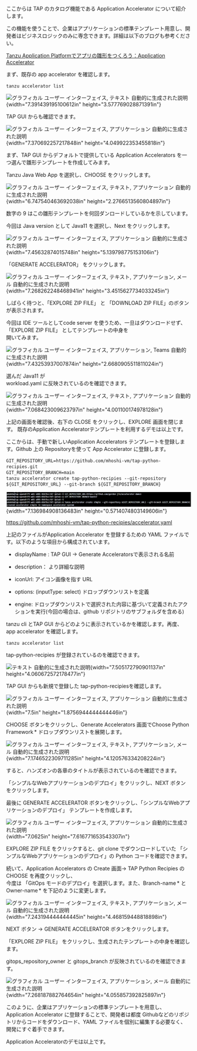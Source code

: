ここからは TAP のカタログ機能である Application Accelerator
について紹介します。

この機能を使うことで、企業はアプリケーションの標準テンプレート用意し、開発者はビジネスロジックのみに専念できます。詳細は以下のブログも参考ください。

[Tanzu Application Platformでアプリの雛形をつくろう：Application
Accelerator](https://blogs.vmware.com/vmware-japan/2022/02/lets-build-catalogs-tanzu-application-platform-appaccelerator.html)

まず、既存の app accelerator を確認します。

```execute
tanzu accelerator list
```


![グラフィカル ユーザー インターフェイス, テキスト
自動的に生成された説明](../media/image79.png){width="7.391439195100612in"
height="3.577769028871391in"}

TAP GUI からも確認できます。

![グラフィカル ユーザー インターフェイス, アプリケーション
自動的に生成された説明](../media/image80.png){width="7.370692257217848in"
height="4.049922353455818in"}

まず、TAP GUI からデフォルトで提供している Application Accelerators
を一つ選んで雛形テンプレートを作成してみます。

Tanzu Java Web App を選択し、CHOOSE をクリックします。

![グラフィカル ユーザー インターフェイス, テキスト, アプリケーション
自動的に生成された説明](../media/image81.png){width="6.747540463692038in"
height="2.2766513560804897in"}

数字の 9
はこの雛形テンプレートを何回ダンロードしているかを示しています。

今回は Java version として Java11 を選択し、Next をクリックします。

![グラフィカル ユーザー インターフェイス, アプリケーション
自動的に生成された説明](../media/image82.png){width="7.45632874015748in"
height="5.139798775153106in"}

「GENERATE ACCELERATOR」 をクリックします。

![グラフィカル ユーザー インターフェイス, テキスト, アプリケーション,
メール
自動的に生成された説明](../media/image83.png){width="7.268262248468941in"
height="3.4515627734033245in"}

しばらく待つと、「EXPLORE ZIP FILE」 と 「DOWNLOAD ZIP
FILE」のボタンが表示されます。

今回は IDE
ツールとしてcode server を使うため、一旦はダウンロードせず、「EXPLORE
ZIP FILE」 としてテンプレートの中身を\
開いてみます。

![グラフィカル ユーザー インターフェイス, アプリケーション, Teams
自動的に生成された説明](../media/image84.png){width="7.43253937007874in"
height="2.6680905511811024in"}

選んだ Java11 が\
workload.yaml に反映されているのを確認できます。

![グラフィカル ユーザー インターフェイス, テキスト, アプリケーション
自動的に生成された説明](../media/image85.png){width="7.068423009623797in"
height="4.001100174978128in"}

上記の画面を確認後、右下の CLOSE をクリックし、EXPLORE 画面を閉じます。
既存のApplication Acceleratorテンプレートを利用するデモは以上です。

ここからは、手動で新しいApplication Accelerators
テンプレートを登録します。Github 上の Repositoryを使って App Accelerator に登録します。

```execute
GIT_REPOSITORY_URL=https://github.com/mhoshi-vm/tap-python-recipies.git
GIT_REPOSITORY_BRANCH=main
tanzu accelerator create tap-python-recipies --git-repository ${GIT_REPOSITORY_URL} --git-branch ${GIT_REPOSITORY_BRANCH}
```


![](../media/image86.png){width="7.136984908136483in"
height="0.5714074803149606in"}

<https://github.com/mhoshi-vm/tap-python-recipies/accelerator.yaml>

上記のファイルがApplication Accelerator を登録するための YAML
ファイルです。以下のような項目から構成されています。

-   displayName : TAP GUI -\> Generate Acceleratorsで表示される名前

-   description： より詳細な説明

-   iconUrl: アイコン画像を指す URL

-   options: (inputType: select) ドロップダウンリストを定義

-   engine:
    ドロップダウンリストで選択された内容に基づいて定義されたアクションを実行(今回の場合は、github
    リポジトリのサブフォルダを含める)

tanzu cli とTAP GUI
からどのように表示されているかを確認します。再度、app accelerator
を確認します。

```execute
tanzu accelerator list
```

tap-python-recipies が登録されているのを確認できます。

![テキスト
自動的に生成された説明](../media/image87.png){width="7.505172790901137in"
height="4.060672572178477in"}

TAP GUI からも新規で登録した tap-python-recipiesを確認します。

![グラフィカル ユーザー インターフェイス, アプリケーション
自動的に生成された説明](../media/image88.png){width="7.5in"
height="1.8756944444444446in"}

CHOOSE ボタンをクリックし、Generate Accelerators 画面でChoose Python
Framework \* ドロップダウンリストを展開します。

![グラフィカル ユーザー インターフェイス, テキスト, アプリケーション,
メール
自動的に生成された説明](../media/image89.png){width="7.1746522309711285in"
height="4.120576334208224in"}

すると、ハンズオンの各章のタイトルが表示されているのを確認できます。

「シンプルなWebアプリケーションのデプロイ」をクリックし、NEXT
ボタンをクリックします。

最後に GENERATE ACCELERATOR
ボタンをクリックし、「シンプルなWebアプリケーションのデプロイ」
テンプレートを作成します。

![グラフィカル ユーザー インターフェイス, アプリケーション
自動的に生成された説明](../media/image90.png){width="7.0625in"
height="7.616771653543307in"}

EXPLORE ZIP FILE をクリックすると、git clone でダウンロードしていた
「シンプルなWebアプリケーションのデプロイ」の Python
コードを確認できます。

続いて、Application Accelerators の Create 画面-\> TAP Python Recipies
の CHOOSE を再度クリックし、\
今度は 「GitOps モードのデプロイ」を選択します。また、Branch-name \* と
Owner-name \* を下記のように変更します。

![グラフィカル ユーザー インターフェイス, テキスト, アプリケーション,
メール
自動的に生成された説明](../media/image91.png){width="7.243194444444445in"
height="4.468159448818898in"}

NEXT ボタン -\> GENERATE ACCELERATOR ボタンをクリックします。

「EXPLORE ZIP FILE」
をクリックし、生成されたテンプレートの中身を確認します。

gitops_repository_owner と gitops_branch
が反映されているのを確認できます。

![グラフィカル ユーザー インターフェイス, アプリケーション, メール
自動的に生成された説明](../media/image92.png){width="7.268187882764654in"
height="4.055857392825897in"}

このように、企業はアプリケーションの標準テンプレートを用意し、Application
Accelerator に登録することで、開発者は都度
Githubなどのリポジトリからコードをダウンロード、YAML
ファイルを個別に編集する必要なく、開発にすぐ着手できます。

Application Acceleratorのデモは以上です。
